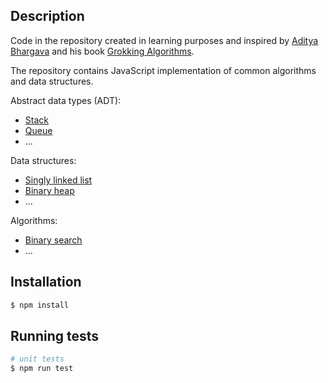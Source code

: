 ## Description

Code in the repository created in learning purposes and inspired by [Aditya Bhargava](https://github.com/egonSchiele) and his book [Grokking Algorithms](https://www.amazon.com/Grokking-Algorithms-illustrated-programmers-curious/dp/1617292230/ref=sr_1_1?crid=2H7NNED4LWBHO&keywords=Grokking+Algorithms%3A+An+Illustrated+Guide+for+Programmers+and+Other+Curious+People+1st+Edition&qid=1658412622&s=books&sprefix=grokking+algorithms+an+illustrated+guide+for+programmers+and+other+curious+people+1st+edition%2Cstripbooks-intl-ship%2C194&sr=1-1).

The repository contains JavaScript implementation of common algorithms and data structures.

Abstract data types (ADT): 

* [Stack](https://github.com/AlexeyGurtovenko/common-algorithms-and-data-structutes/tree/main/src/data-structures/01_stack)
* [Queue](https://github.com/AlexeyGurtovenko/common-algorithms-and-data-structutes/tree/main/src/data-structures/03_queue)
* ...

Data structures: 

* [Singly linked list](https://github.com/AlexeyGurtovenko/common-algorithms-and-data-structutes/tree/main/src/data-structures/02_singly-linked-list)
* [Binary heap](https://github.com/AlexeyGurtovenko/common-algorithms-and-data-structutes/tree/main/src/data-structures/04_binary-heap)
* ...

Algorithms: 

* [Binary search](https://github.com/AlexeyGurtovenko/common-algorithms-and-data-structutes/tree/main/src/algorithms/01_binary_search)
* ...


## Installation

```bash
$ npm install
```

## Running tests

```bash
# unit tests
$ npm run test
```
